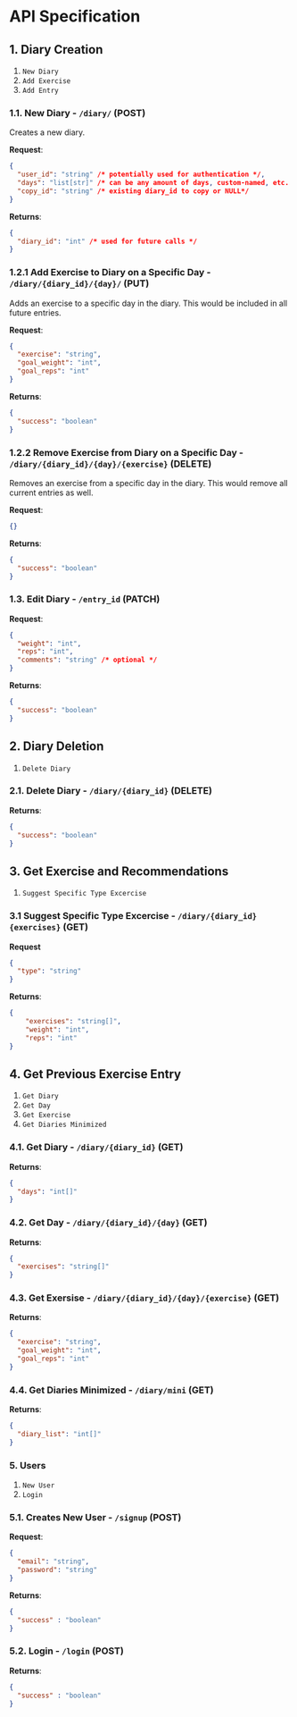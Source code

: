 # API Specification

## 1. Diary Creation

1. `New Diary`
2. `Add Exercise`
3. `Add Entry`

### 1.1. New Diary - `/diary/` (POST)

Creates a new diary.

**Request**:

```json
{
  "user_id": "string" /* potentially used for authentication */,
  "days": "list[str]" /* can be any amount of days, custom-named, etc. */,
  "copy_id": "string" /* existing diary_id to copy or NULL*/
}
```

**Returns**:

```json
{
  "diary_id": "int" /* used for future calls */
}
```

### 1.2.1 Add Exercise to Diary on a Specific Day - `/diary/{diary_id}/{day}/` (PUT)

Adds an exercise to a specific day in the diary. This would be included in all future entries.

**Request**:

```json
{
  "exercise": "string",
  "goal_weight": "int",
  "goal_reps": "int"
}
```

**Returns**:

```json
{
  "success": "boolean"
}
```

### 1.2.2 Remove Exercise from Diary on a Specific Day - `/diary/{diary_id}/{day}/{exercise}` (DELETE)

Removes an exercise from a specific day in the diary. This would remove all current entries as well.

**Request**:

```json
{}
```

**Returns**:

```json
{
  "success": "boolean"
}
```

### 1.3. Edit Diary - `/entry_id` (PATCH)

**Request**:

```json
{
  "weight": "int",
  "reps": "int",
  "comments": "string" /* optional */
}
```

**Returns**:

```json
{
  "success": "boolean"
}
```

## 2. Diary Deletion

1. `Delete Diary`

### 2.1. Delete Diary - `/diary/{diary_id}` (DELETE)

**Returns**:

```json
{
  "success": "boolean"
}
```

## 3. Get Exercise and Recommendations

1. `Suggest Specific Type Excercise`

### 3.1 Suggest Specific Type Excercise - `/diary/{diary_id}{exercises}` (GET)

**Request**

```json
{
  "type": "string"
}
```

**Returns**:

```Json
{
    "exercises": "string[]",
    "weight": "int",
    "reps": "int"
}
```

## 4. Get Previous Exercise Entry

1. `Get Diary`
2. `Get Day`
3. `Get Exercise`
4. `Get Diaries Minimized`

### 4.1. Get Diary - `/diary/{diary_id}` (GET)

**Returns**:

```json
{
  "days": "int[]"
}
```

### 4.2. Get Day - `/diary/{diary_id}/{day}` (GET)

**Returns**:

```json
{
  "exercises": "string[]"
}
```

### 4.3. Get Exersise - `/diary/{diary_id}/{day}/{exercise}` (GET)

**Returns**:

```json
{
  "exercise": "string",
  "goal_weight": "int",
  "goal_reps": "int"
}
```
### 4.4. Get Diaries Minimized - `/diary/mini` (GET)

**Returns**:

```json
{
  "diary_list": "int[]"
}
```

### 5. Users

1. `New User`
2. `Login`

### 5.1. Creates New User - `/signup` (POST)

**Request**:

```json
{
  "email": "string",
  "password": "string"
}
```

**Returns**:

```json
{
  "success" : "boolean"
}
```

### 5.2. Login - `/login` (POST)

**Returns**:

```json
{
  "success" : "boolean"
}
```